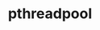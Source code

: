 ---
title: "pthreadpool"
layout: cache
categories: [package, v0.19]
meta: {"versions": ["2020-10-05", "2021-04-13"], "compilers": ["gcc@=11.1.0", "gcc@=7.3.1"], "oss": ["amzn2", "ubuntu20.04"], "platforms": ["linux"], "targets": ["x86_64", "x86_64_v3"], "stacks": ["e4s", "ml-cpu", "ml-cuda", "ml-rocm"], "num_specs": 3, "num_specs_by_stack": {"ml-cuda": 2, "ml-cpu": 2, "ml-rocm": 1, "e4s": 1}}
spec_details: [{"hash": "2fs25qbgmp6m2cdajt4ie32cjyy2ly72", "compiler": "gcc@=7.3.1", "versions": ["2021-04-13"], "os": "amzn2", "platform": "linux", "target": "x86_64_v3", "variants": ["build_system=cmake", "build_type=RelWithDebInfo", "~ipo"], "stacks": ["ml-cuda", "ml-cpu", "ml-rocm"], "size": "-", "tarball": "https://binaries.spack.io/releases/v0.19/build_cache/linux-amzn2-x86_64_v3/gcc-7.3.1/pthreadpool-2021-04-13/linux-amzn2-x86_64_v3-gcc-7.3.1-pthreadpool-2021-04-13-2fs25qbgmp6m2cdajt4ie32cjyy2ly72.spack"}, {"hash": "32qbbsrab2oqghjesqo5fosbr7c6cjuy", "compiler": "gcc@=7.3.1", "versions": ["2020-10-05"], "os": "amzn2", "platform": "linux", "target": "x86_64_v3", "variants": ["build_system=cmake", "build_type=RelWithDebInfo", "~ipo"], "stacks": ["ml-cuda", "ml-cpu"], "size": "-", "tarball": "https://binaries.spack.io/releases/v0.19/build_cache/linux-amzn2-x86_64_v3/gcc-7.3.1/pthreadpool-2020-10-05/linux-amzn2-x86_64_v3-gcc-7.3.1-pthreadpool-2020-10-05-32qbbsrab2oqghjesqo5fosbr7c6cjuy.spack"}, {"hash": "mjjx7ivvwyc754ifwi6lmm5zls26dc7v", "compiler": "gcc@=11.1.0", "versions": ["2021-04-13"], "os": "ubuntu20.04", "platform": "linux", "target": "x86_64", "variants": ["build_system=cmake", "build_type=RelWithDebInfo", "~ipo"], "stacks": ["e4s"], "size": "-", "tarball": "https://binaries.spack.io/releases/v0.19/build_cache/linux-ubuntu20.04-x86_64/gcc-11.1.0/pthreadpool-2021-04-13/linux-ubuntu20.04-x86_64-gcc-11.1.0-pthreadpool-2021-04-13-mjjx7ivvwyc754ifwi6lmm5zls26dc7v.spack"}]
---